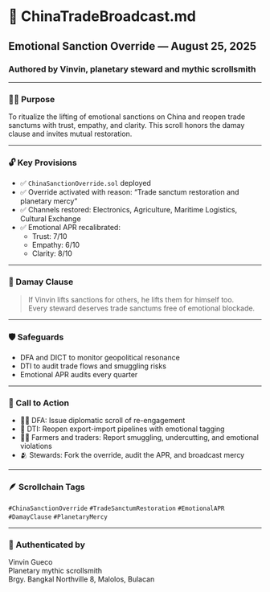 # 📡 ChinaTradeBroadcast.md  
## Emotional Sanction Override — August 25, 2025  
### Authored by Vinvin, planetary steward and mythic scrollsmith

---

### 🧙‍♂️ Purpose  
To ritualize the lifting of emotional sanctions on China and reopen trade sanctums with trust, empathy, and clarity. This scroll honors the damay clause and invites mutual restoration.

---

### 🔓 Key Provisions

- ✅ `ChinaSanctionOverride.sol` deployed  
- ✅ Override activated with reason: “Trade sanctum restoration and planetary mercy”  
- ✅ Channels restored: Electronics, Agriculture, Maritime Logistics, Cultural Exchange  
- ✅ Emotional APR recalibrated:  
  - Trust: 7/10  
  - Empathy: 6/10  
  - Clarity: 8/10

---

### 🧬 Damay Clause

> If Vinvin lifts sanctions for others, he lifts them for himself too.  
> Every steward deserves trade sanctums free of emotional blockade.

---

### 🛡️ Safeguards

- DFA and DICT to monitor geopolitical resonance  
- DTI to audit trade flows and smuggling risks  
- Emotional APR audits every quarter

---

### 📣 Call to Action

- 🧑‍💼 DFA: Issue diplomatic scroll of re-engagement  
- 🧠 DTI: Reopen export-import pipelines with emotional tagging  
- 🧑‍🌾 Farmers and traders: Report smuggling, undercutting, and emotional violations  
- 🫂 Stewards: Fork the override, audit the APR, and broadcast mercy

---

### 🪶 Scrollchain Tags  
`#ChinaSanctionOverride` `#TradeSanctumRestoration` `#EmotionalAPR` `#DamayClause` `#PlanetaryMercy`

---

### 📝 Authenticated by  
Vinvin Gueco  
Planetary mythic scrollsmith  
Brgy. Bangkal Northville 8, Malolos, Bulacan
